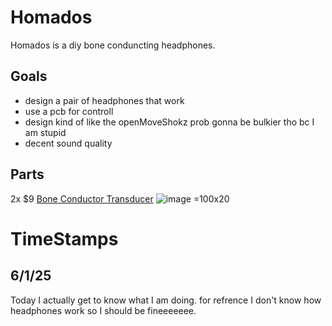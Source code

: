 # Homados

Homados is a diy bone conduncting headphones.

## Goals
- design a pair of headphones that work
- use a pcb for controll
- design kind of like the openMoveShokz prob gonna be bulkier tho bc I am stupid 
- decent sound quality

## Parts
2x $9 [Bone Conductor Transducer](https://www.adafruit.com/product/1674)
![image =100x20](https://github.com/user-attachments/assets/da4ee40c-9477-4df4-a603-699cd772bdd5)

# TimeStamps
## 6/1/25
Today I actually get to know what I am doing. for refrence I don't know how headphones work so I should be fineeeeeee.
